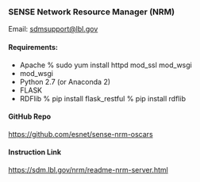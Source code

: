 ### SENSE Network Resource Manager (NRM)
Email: sdmsupport@lbl.gov

#### Requirements:
 * Apache 
        % sudo yum install httpd mod_ssl mod_wsgi
 * mod_wsgi 
 * Python 2.7 (or Anaconda 2)
 * FLASK 
 * RDFlib
        % pip install flask_restful
        % pip install rdflib

#### GitHub Repo
https://github.com/esnet/sense-nrm-oscars

#### Instruction Link
https://sdm.lbl.gov/nrm/readme-nrm-server.html


